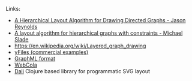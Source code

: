 Links:
- [A Hierarchical Layout Algorithm for Drawing Directed Graphs - Jason Reynolds](https://www.collectionscanada.gc.ca/obj/s4/f2/dsk2/ftp04/mq20694.pdf)
- [A layout algorithm for hierarchical graphs with constraints - Michael Slade](https://scholarworks.rit.edu/cgi/viewcontent.cgi?article=1638&context=theses)
- https://en.wikipedia.org/wiki/Layered_graph_drawing
- [yFiles (commercial examples)](https://docs.yworks.com/yfilesjava/doc/api/#/dguide/hierarchical_layout?mode=namespaces#top)
- [GraphML format](http://graphml.graphdrawing.org/)
- [WebCola](https://ialab.it.monash.edu/webcola/)
- [Dali](https://github.com/stathissideris/dali) Clojure based library for programmatic SVG layout
